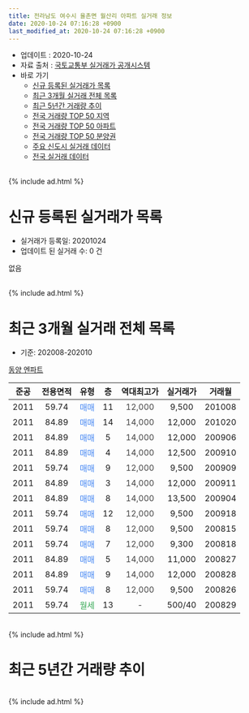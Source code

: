 ```yaml
---
title: 전라남도 여수시 율촌면 월산리 아파트 실거래 정보
date: 2020-10-24 07:16:28 +0900
last_modified_at: 2020-10-24 07:16:28 +0900
---
```


* 업데이트 : 2020-10-24
* 자료 출처 : [국토교통부 실거래가 공개시스템](http://rt.molit.go.kr)
* 바로 가기
    * [신규 등록된 실거래가 목록](#신규-등록된-실거래가-목록)
    * [최근 3개월 실거래 전체 목록](#최근-3개월-실거래-전체-목록)
    * [최근 5년간 거래량 추이](#최근-5년간-거래량-추이)
    * [전국 거래량 TOP 50 지역](https://inasie.github.io/apt-trade-info/최근-3개월-전국에서-가장-거래가-많이-발생한-지역)
    * [전국 거래량 TOP 50 아파트](https://inasie.github.io/apt-trade-info/최근-3개월-전국에서-가장-거래가-많이-발생한-아파트)
    * [전국 거래량 TOP 50 분양권](https://inasie.github.io/apt-trade-info/최근-3개월-전국에서-가장-거래가-많이-발생한-분양권)
    * [주요 신도시 실거래 데이터](https://inasie.github.io/apt-trade-info/주요-신도시)
    * [전국 실거래 데이터](https://inasie.github.io/apt-trade-info/전국)
<br>
{% include ad.html %}
<br>

# 신규 등록된 실거래가 목록
* 실거래가 등록일: 20201024
* 업데이트 된 실거래 수: 0 건

없음

<br>
{% include ad.html %}
<br>

# 최근 3개월 실거래 전체 목록
* 기준: 202008-202010


[동양 엔파트](https://search.naver.com/search.naver?query=%EC%A0%84%EB%9D%BC%EB%82%A8%EB%8F%84+%EC%97%AC%EC%88%98%EC%8B%9C+%EC%9C%A8%EC%B4%8C%EB%A9%B4+%EC%9B%94%EC%82%B0%EB%A6%AC+%EB%8F%99%EC%96%91+%EC%97%94%ED%8C%8C%ED%8A%B8)

|준공|전용면적|유형|층|역대최고가|실거래가|거래월|
|:---:|:---:|:---:|:---:|:---:|:---:|:---:|
|2011|59.74|<span style="color:#4285f3">매매</span>|11|<span style="color:#444444">12,000</span>|9,500|201008|
|2011|84.89|<span style="color:#4285f3">매매</span>|14|<span style="color:#444444">14,000</span>|12,000|201020|
|2011|84.89|<span style="color:#4285f3">매매</span>|5|<span style="color:#444444">14,000</span>|12,000|200906|
|2011|84.89|<span style="color:#4285f3">매매</span>|4|<span style="color:#444444">14,000</span>|12,500|200910|
|2011|59.74|<span style="color:#4285f3">매매</span>|9|<span style="color:#444444">12,000</span>|9,500|200909|
|2011|84.89|<span style="color:#4285f3">매매</span>|3|<span style="color:#444444">14,000</span>|12,000|200911|
|2011|84.89|<span style="color:#4285f3">매매</span>|8|<span style="color:#444444">14,000</span>|13,500|200904|
|2011|59.74|<span style="color:#4285f3">매매</span>|12|<span style="color:#444444">12,000</span>|9,500|200918|
|2011|59.74|<span style="color:#4285f3">매매</span>|8|<span style="color:#444444">12,000</span>|9,500|200815|
|2011|59.74|<span style="color:#4285f3">매매</span>|7|<span style="color:#444444">12,000</span>|9,300|200818|
|2011|84.89|<span style="color:#4285f3">매매</span>|5|<span style="color:#444444">14,000</span>|11,000|200827|
|2011|84.89|<span style="color:#4285f3">매매</span>|9|<span style="color:#444444">14,000</span>|12,000|200828|
|2011|59.74|<span style="color:#4285f3">매매</span>|8|<span style="color:#444444">12,000</span>|9,500|200826|
|2011|59.74|<span style="color:#34a853">월세</span>|13|<span style="color:#444444">-</span>|500/40|200829|


<br>
{% include ad.html %}
<br>

# 최근 5년간 거래량 추이


<div style="width:100%;">
    <canvas id="deal_progress" height="200"></canvas>
</div>

<script>
new Chart(document.getElementById("deal_progress"), {
    type: 'line',
    data: {
        labels: ['201510','201511','201512','201601','201602','201603','201604','201605','201606','201607','201608','201609','201610','201611','201612','201701','201702','201703','201704','201705','201706','201707','201708','201709','201710','201711','201712','201801','201802','201803','201804','201805','201806','201807','201808','201809','201810','201811','201812','201901','201902','201903','201904','201905','201906','201907','201908','201909','201910','201911','201912','202001','202002','202003','202004','202005','202006','202007','202008','202009','202010'],
        datasets: [{
            label: '매매',
            pointRadius: 1,
            data: [6, 1, 3, 4, 1, 3, 2, 3, 3, 6, 6, 3, 7, 7, 2, 2, 2, 6, 2, 3, 7, 1, 5, 7, 3, 2, 4, 9, 10, 5, 6, 4, 8, 6, 3, 3, 5, 4, 7, 5, 2, 4, 4, 3, 1, 5, 3, 4, 0, 2, 3, 1, 7, 0, 2, 8, 7, 4, 5, 6, 2],
            borderColor: "rgba(255, 201, 14, 1)",
            backgroundColor: "rgba(255, 201, 14, 0.5)",
            fill: false,
            lineTension: 0
        },{
            label: '전월세',
            pointRadius: 1,
            data: [2, 5, 4, 1, 0, 0, 5, 2, 1, 1, 0, 1, 2, 0, 4, 0, 0, 0, 2, 1, 2, 1, 0, 1, 4, 0, 2, 0, 3, 1, 0, 3, 0, 0, 0, 1, 1, 2, 0, 0, 0, 1, 0, 1, 1, 0, 1, 0, 1, 0, 1, 0, 0, 0, 0, 0, 2, 0, 1, 0, 0],
            borderColor: "rgba(0, 141, 185, 1)",
            backgroundColor: "rgba(0, 141, 185, 0.5)",
            fill: false,
            lineTension: 0
        }
        ]
    },
    options: {
        responsive: true,
        title: {
            display: false
        },
        tooltips: {
            mode: 'index',
            intersect: false
        },
        hover: {
            mode: 'nearest',
            intersect: true
        },
        scales: {
            xAxes: [{
                display: true,
                scaleLabel: {
                    display: true,
                    labelString: '년/월'
                }
            }],
            yAxes: [{
                display: true,
                ticks: {
                    suggestedMin: 0,
                },
                scaleLabel: {
                    display: true,
                    labelString: '실거래 수'
                }
            }]
        }
    }
});

</script>


<br>
{% include ad.html %}
<br>

